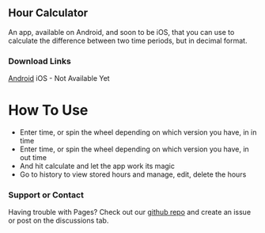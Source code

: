 ## Hour Calculator

An app, available on Android, and soon to be iOS, that you can use to calculate the difference between two time periods, but in decimal format.

### Download Links

[Android](https://play.google.com/store/apps/details?id=com.cory.hourcalculator)
iOS - Not Available Yet


# How To Use

- Enter time, or spin the wheel depending on which version you have, in in time
- Enter time, or spin the wheel depending on which version you have, in out time
- And hit calculate and let the app work its magic
- Go to history to view stored hours and manage, edit, delete the hours

### Support or Contact

Having trouble with Pages? Check out our [github repo](https://github.com/corylowry12/Hour-Calculator) and create an issue or post on the discussions tab.
